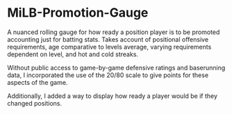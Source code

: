 # MiLB-Promotion-Gauge

A nuanced rolling gauge for how ready a position player is to be promoted accounting just for batting stats. Takes account of positional offensive requirements, age comparative to levels average, varying requirements dependent on level, and hot and cold streaks.

Without public access to game-by-game defensive ratings and baserunning data, I incorporated the use of the 20/80 scale to give points for these aspects of the game.

Additionally, I added a way to display how ready a player would be if they changed positions.

